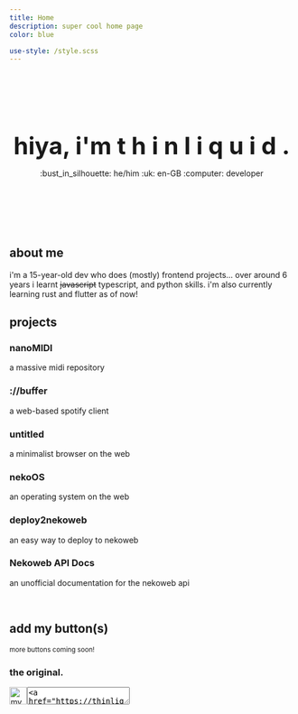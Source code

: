 ```yaml
---
title: Home
description: super cool home page
color: blue

use-style: /style.scss
---
```

<!-- prettier-ignore -->
<div style="text-align:center;position:relative;margin: 120px 0;">
  <h1 style="position:relative;z-index:10;font-size: 3em;margin:15px 0;">
    hiya, i'm <span class="letters">
      <span class="letter">t</span>
      <span class="letter">h</span>
      <span class="letter">i</span>
      <span class="letter">n</span>
      <span class="letter">l</span>
      <span class="letter">i</span>
      <span class="letter">q</span>
      <span class="letter">u</span>
      <span class="letter">i</span>
      <span class="letter">d</span>
    </span>.
  </h1>
  <div style="position:relative;z-index:10;">
    <span class="chip">:bust_in_silhouette: he/him</span>
    <span class="chip">:uk: en-GB</span>
    <span class="chip">:computer: developer</span>
  </div>
  <div class="blur"></div>
</div>

## about me

i'm a 15-year-old dev who does (mostly) frontend projects...
over around 6 years i learnt ~~javascript~~ typescript, and python skills.
i'm also currently learning rust and flutter as of now!

## projects

<projects-container>
  <project-card onclick="window.open('https://nanomidi.net')" style="--color:var(--red);">
    <h3>nanoMIDI</h3>
    <p>a massive midi repository</p>
  </project-card>

  <project-card onclick="window.open('https://buffer.thinliquid.dev')" style="--color:var(--maroon);">
    <h3>://buffer</h3>
    <p>a web-based spotify client</p>
  </project-card>

  <project-card onclick="window.open('https://untitled.thinliquid.dev')" style="--color:var(--peach);">
    <h3>untitled</h3>
    <p>a minimalist browser on the web</p>
  </project-card>

  <project-card onclick="window.open('https://neko.thinliquid.dev')" style="--color:var(--yellow);">
    <h3>nekoOS</h3>
    <p>an operating system on the web</p>
  </project-card>


  <project-card onclick="window.open('https://deploy.nekoweb.org')" style="--color:var(--green);">
    <h3>deploy2nekoweb</h3>
    <p>an easy way to deploy to nekoweb</p>
  </project-card>

  <project-card onclick="window.open('https://docs.nekoweb.org')" style="--color:var(--teal);">
    <h3>Nekoweb API Docs</h3>
    <p>an unofficial documentation for the nekoweb api</p>
  </project-card>
</projects-container>
<br/>

## add my button(s)
<small>more buttons coming soon!</small>

<label for="main">
  <h3>the original.</h3>
</label>
<div style="display:flex;">
  <img class="squishy" src="/thnlqd.png" style="aspect-ratio:88/31;height:31px;" alt="my button!!!" />
  <textarea readonly id="main"  style="height:31px" onclick="this.select()"><a href="https://thinliquid.dev"><img src="https://thinliquid.dev/thnlqd.png" alt="thinliquid's button" /></a></textarea>
</div>